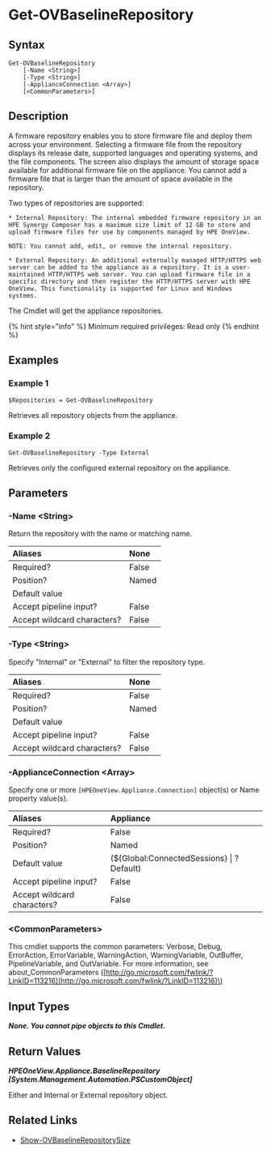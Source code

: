 ﻿---
description: Retrieve available baseline repository information.
---

# Get-OVBaselineRepository

## Syntax

```text
Get-OVBaselineRepository
    [-Name <String>]
    [-Type <String>]
    [-ApplianceConnection <Array>]
    [<CommonParameters>]
```

## Description

A firmware repository enables you to store firmware file and deploy them across your environment. Selecting a firmware file from the repository displays its release date, supported languages and operating systems, and the file components. The screen also displays the amount of storage space available for additional firmware file on the appliance. You cannot add a firmware file that is larger than the amount of space available in the repository.

Two types of repositories are supported:

    * Internal Repository: The internal embedded firmware repository in an HPE Synergy Composer has a maximum size limit of 12 GB to store and upload firmware files for use by components managed by HPE OneView.

    NOTE: You cannot add, edit, or remove the internal repository.

    * External Repository: An additional externally managed HTTP/HTTPS web server can be added to the appliance as a repository. It is a user-maintained HTTP/HTTPS web server. You can upload firmware file in a specific directory and then register the HTTP/HTTPS server with HPE OneView. This functionality is supported for Linux and Windows systems.

The Cmdlet will get the appliance repositories.

{% hint style="info" %}
Minimum required privileges: Read only
{% endhint %}

## Examples

###  Example 1 

```text
$Repositories = Get-OVBaselineRepository
```

Retrieves all repository objects from the appliance.

###  Example 2 

```text
Get-OVBaselineRepository -Type External
```

Retrieves only the configured external repository on the appliance.

## Parameters

### -Name &lt;String&gt;

Return the repository with the name or matching name.

| Aliases | None |
| :--- | :--- |
| Required? | False |
| Position? | Named |
| Default value |  |
| Accept pipeline input? | False |
| Accept wildcard characters? | False |

### -Type &lt;String&gt;

Specify "Internal" or "External" to filter the repository type.

| Aliases | None |
| :--- | :--- |
| Required? | False |
| Position? | Named |
| Default value |  |
| Accept pipeline input? | False |
| Accept wildcard characters? | False |

### -ApplianceConnection &lt;Array&gt;

Specify one or more `[HPEOneView.Appliance.Connection]` object(s) or Name property value(s).

| Aliases | Appliance |
| :--- | :--- |
| Required? | False |
| Position? | Named |
| Default value | (${Global:ConnectedSessions} &vert; ? Default) |
| Accept pipeline input? | False |
| Accept wildcard characters? | False |

### &lt;CommonParameters&gt;

This cmdlet supports the common parameters: Verbose, Debug, ErrorAction, ErrorVariable, WarningAction, WarningVariable, OutBuffer, PipelineVariable, and OutVariable. For more information, see about\_CommonParameters \([http://go.microsoft.com/fwlink/?LinkID=113216](http://go.microsoft.com/fwlink/?LinkID=113216)\)

## Input Types

_**None.  You cannot pipe objects to this Cmdlet.**_

## Return Values

_**HPEOneView.Appliance.BaselineRepository [System.Management.Automation.PSCustomObject]**_

Either and Internal or External repository object.

## Related Links

* [Show-OVBaselineRepositorySize](show-ovbaselinerepositorysize.md)
